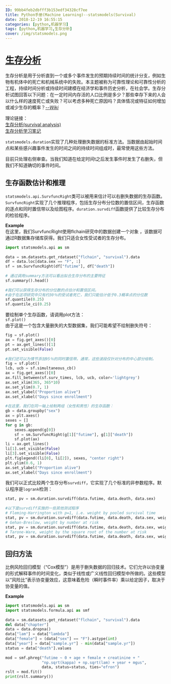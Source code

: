 ```yaml
---
ID: 99bb4feb2dbfff3b153edf34328cf7ee  
title: Python手册(Machine Learning)--statsmodels(Survival)   
date: 2018-12-19 16:55:15  
categories: [python,机器学习] 
tags: [python,机器学习,生存分析]  
cover: /img/statsmodels.png
---
```


# [生存分析](http://www.statsmodels.org/stable/duration.html)  

生存分析是用于分析直到一个或多个事件发生的预期持续时间的统计分支，例如生物有机体中的死亡和机械系统中的失败。本主题被称为可靠性理论和可靠性分析的工程，持续时间分析或持续时间建模在经济学和事件历史分析，在社会学。生存分析试图回答以下问题：在一定时间内存活的人口比例是多少？那些幸存下来的人会以什么样的速度死亡或失败？可以考虑多种死亡原因吗？具体情况或特征如何增加或减少生存的概率？[--*Wiki*](https://en.wikipedia.org/wiki/Survival_analysis)  

<!-- more -->  

理论链接：  
[生存分析(survival analysis)](https://www.cnblogs.com/wwxbi/p/6136348.html)  
[生存分析学习笔记](https://blog.csdn.net/jaen_tail/article/details/79081954)  

`statsmodels.duration`实现了几种处理删失数据的标准方法。当数据由起始时间点和某些感兴趣事件发生的时间之间的持续时间组成时，最常使用这些方法。  

目前只处理右侧审查。当我们知道在给定时间t之后发生事件时发生了右删失，但我们不知道确切的事件时间。  

## 生存函数估计和推理  

`statsmodels.api.SurvfuncRight`类可以被用来估计可以右删失数据的生存函数。 `SurvfuncRight`实现了几个推理程序，包括生存分布分位数的置信区间，生存函数的逐点和同时置信带以及绘图程序。`duration.survdiff`函数提供了比较生存分布的检验程序。  

**Example**  
在这里，我们SurvfuncRight使用flchain研究中的数据创建一个对象 ，该数据可通过R数据集存储库获得。我们只适合女性受试者的生存分布。  
```python  
import statsmodels.api as sm  
  
data = sm.datasets.get_rdataset("flchain", "survival").data  
df = data.loc[data.sex == "F", :]  
sf = sm.SurvfuncRight(df["futime"], df["death"])  
  
# 通过调用summary方法可以看出拟合生存分布的主要特征  
sf.summary().head()  
  
#我们可以获得生存分布的分位数的点估计和置信区间。  
#由于在这项研究中只有约30％的受试者死亡，我们只能估计低于0.3概率点的分位数  
sf.quantile(0.25)  
sf.quantile_ci(0.25)  
```
要绘制单个生存函数，请调用plot方法：  
`sf.plot()`  
由于这是一个包含大量删失的大型数据集，我们可能希望不绘制删失符号：  
```python  
fig = sf.plot()  
ax = fig.get_axes()[0]  
pt = ax.get_lines()[1]  
pt.set_visible(False)  
  
#我们还可以为情节添加95％的同时置信带。通常，这些波段仅针对分布的中心部分绘制。  
fig = sf.plot()  
lcb, ucb = sf.simultaneous_cb()  
ax = fig.get_axes()[0]  
ax.fill_between(sf.surv_times, lcb, ucb, color='lightgrey')  
ax.set_xlim(365, 365*10)  
ax.set_ylim(0.7, 1)  
ax.set_ylabel("Proportion alive")  
ax.set_xlabel("Days since enrollment")  
  
#在这里，我们在同一轴上绘制两组（女性和男性）的生存函数：  
gb = data.groupby("sex")  
ax = plt.axes()  
sexes = []  
for g in gb:  
    sexes.append(g[0])  
    sf = sm.SurvfuncRight(g[1]["futime"], g[1]["death"])  
    sf.plot(ax)  
li = ax.get_lines()  
li[1].set_visible(False)  
li[3].set_visible(False)  
plt.figlegend((li[0], li[2]), sexes, "center right")  
plt.ylim(0.6, 1)  
ax.set_ylabel("Proportion alive")  
ax.set_xlabel("Days since enrollment")  
```
我们可以正式比较两个生存分布`survdiff`，它实现了几个标准的非参数程序。默认程序是`logrank`检测：  
```python  
stat, pv = sm.duration.survdiff(data.futime, data.death, data.sex)  
  
#以下是survdiff实施的一些其他测试程序  
# Fleming-Harrington with p=1, i.e. weight by pooled survival time  
stat, pv = sm.duration.survdiff(data.futime, data.death, data.sex, weight_type='fh', fh_p=1)  
# Gehan-Breslow, weight by number at risk  
stat, pv = sm.duration.survdiff(data.futime, data.death, data.sex, weight_type='gb')  
# Tarone-Ware, weight by the square root of the number at risk  
stat, pv = sm.duration.survdiff(data.futime, data.death, data.sex, weight_type='tw')  
```

## 回归方法  

比例风险回归模型（“Cox模型”）是用于删失数据的回归技术。它们允许以协变量的形式解释事件的时间变化，类似于线性或广义线性回归模型中所做的。这些模型以“风险比”表示协变量效应，这意味着危险（瞬时事件率）乘以给定因子，取决于协变量的值。  

**Example**  
```python  
import statsmodels.api as sm  
import statsmodels.formula.api as smf  
  
data = sm.datasets.get_rdataset("flchain", "survival").data  
del data["chapter"]  
data = data.dropna()  
data["lam"] = data["lambda"]  
data["female"] = (data["sex"] == "F").astype(int)  
data["year"] = data["sample.yr"] - min(data["sample.yr"])  
status = data["death"].values  
  
mod = smf.phreg("futime ~ 0 + age + female + creatinine + "  
                "np.sqrt(kappa) + np.sqrt(lam) + year + mgus",  
                data, status=status, ties="efron")  
rslt = mod.fit()  
print(rslt.summary())  
```

  

  
